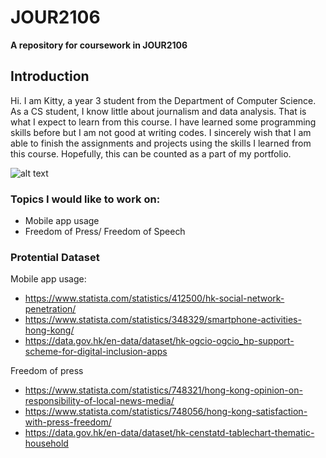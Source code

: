 # JOUR2106

**A repository for coursework in JOUR2106**

## Introduction

Hi. I am Kitty, a year 3 student from the Department of Computer Science. As a CS student, I know little about journalism and data analysis. That is what I expect to learn from this course. I have learned some programming skills before but I am not good at writing codes. I sincerely wish that I am able to finish the assignments and projects using the skills I learned from this course. Hopefully, this can be counted as a part of my portfolio.

![alt text](https://cdn.shopify.com/s/files/1/1384/3839/products/kitty_cone_blanket_grande.jpg?v=1470797736)


### Topics I would like to work on:

* Mobile app usage
* Freedom of Press/ Freedom of Speech

### Protential Dataset

Mobile app usage:
* https://www.statista.com/statistics/412500/hk-social-network-penetration/
* https://www.statista.com/statistics/348329/smartphone-activities-hong-kong/
* https://data.gov.hk/en-data/dataset/hk-ogcio-ogcio_hp-support-scheme-for-digital-inclusion-apps

Freedom of press

* https://www.statista.com/statistics/748321/hong-kong-opinion-on-responsibility-of-local-news-media/
* https://www.statista.com/statistics/748056/hong-kong-satisfaction-with-press-freedom/
* https://data.gov.hk/en-data/dataset/hk-censtatd-tablechart-thematic-household
